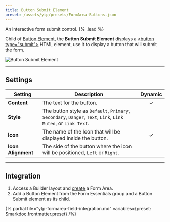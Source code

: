 ```yaml
---
title: Button Submit Element
preset: /assets/ytp/presets/FormArea-Buttons.json
---
```


An interactive form submit control. {% .lead %}

Child of [Button Element](./button), the **Button Submit Element** displays a [\<button type="submit"\>](https://developer.mozilla.org/en-US/docs/Web/HTML/Element/input/submit) HTML element, use it to display a button that will submit the form.

![Button Submit Element](/assets/ytp/forms/fields/button-submit.webp)

---

## Settings

| Setting | Description | Dynamic |
| ------- | ----------- | :-----: |
| **Content** | The text for the button. | &#x2713; |
| **Style** | The button style as `Default`, `Primary`, `Secondary`, `Danger`, `Text`, `Link`, `Link Muted`, or `Link Text`. |
| **Icon** | The name of the Icon that will be displayed inside the button. | &#x2713; |
| **Icon Alignment** | The side of the button where the icon will be positioned, `Left` or `Right`. |

---

## Integration

1. Access a Builder layout and [create](../../setup#creating-a-form) a Form Area.
1. Add a Button Element from the Form Essentials group and a Button Submit element as its child.

{% partial file="ytp-formarea-field-integration.md" variables={preset: $markdoc.frontmatter.preset} /%}
